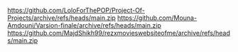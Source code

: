 https://github.com/LoloForThePOP/Project-Of-Projects/archive/refs/heads/main.zip
https://github.com/Mouna-Amdouni/Varsion-finale/archive/refs/heads/main.zip
https://github.com/MajdShikh99/rezxmovieswebsiteofme/archive/refs/heads/main.zip
